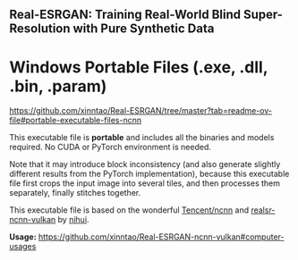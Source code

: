 ## Real-ESRGAN: Training Real-World Blind Super-Resolution with Pure Synthetic Data

# Windows Portable Files (.exe, .dll, .bin, .param)

https://github.com/xinntao/Real-ESRGAN/tree/master?tab=readme-ov-file#portable-executable-files-ncnn

This executable file is **portable** and includes all the binaries and models required. No CUDA or PyTorch environment is needed.

Note that it may introduce block inconsistency (and also generate slightly different results from the PyTorch implementation), because this executable file first crops the input image into several tiles, and then processes them separately, finally stitches together.

This executable file is based on the wonderful [Tencent/ncnn](https://github.com/Tencent/ncnn) and [realsr-ncnn-vulkan](https://github.com/nihui/realsr-ncnn-vulkan) by [nihui](https://github.com/nihui).

**Usage:** https://github.com/xinntao/Real-ESRGAN-ncnn-vulkan#computer-usages

